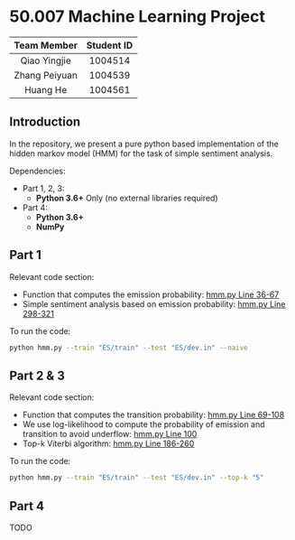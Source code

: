 # 50.007 Machine Learning Project

|  Team Member  | Student ID |
| :-----------: | :--------: |
| Qiao Yingjie  |  1004514   |
| Zhang Peiyuan |  1004539   |
|   Huang He    |  1004561   |

## Introduction

In the repository, we present a pure python based implementation of the hidden markov model (HMM) for the task of simple sentiment analysis.

Dependencies:

-   Part 1, 2, 3:
    -   **Python 3.6+** Only (no external libraries required)
-   Part 4:
    -   **Python 3.6+**
    -   **NumPy**

## Part 1

Relevant code section:

-   Function that computes the emission probability: [hmm.py Line 36-67](hmm.py#L36)
-   Simple sentiment analysis based on emission probability: [hmm.py Line 298-321](hmm.py#L298)

To run the code:

```bash
python hmm.py --train "ES/train" --test "ES/dev.in" --naive
```

## Part 2 & 3

Relevant code section:

-   Function that computes the transition probability: [hmm.py Line 69-108](hmm.py#L69)
-   We use log-likelihood to compute the probability of emission and transition to avoid underflow: [hmm.py Line 100](hmm.py#L100)
-   Top-k Viterbi algorithm: [hmm.py Line 186-260](hmm.py#L186)

To run the code:

```bash
python hmm.py --train "ES/train" --test "ES/dev.in" --top-k "5"
```

## Part 4

TODO
